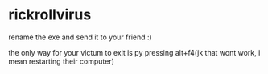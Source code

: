 # rickrollvirus
rename the exe and send it to your friend :)

the only way for your victum to exit is py pressing alt+f4(jk that wont work, i mean restarting their computer)
